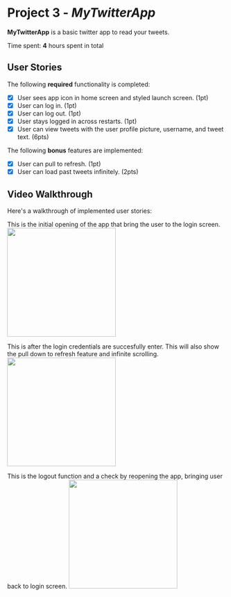 # Project 3 - *MyTwitterApp*

**MyTwitterApp** is a basic twitter app to read your tweets.

Time spent: **4** hours spent in total

## User Stories

The following **required** functionality is completed:

- [x] User sees app icon in home screen and styled launch screen. (1pt)
- [x] User can log in. (1pt)
- [x] User can log out. (1pt)
- [x] User stays logged in across restarts. (1pt)
- [x] User can view tweets with the user profile picture, username, and tweet text. (6pts)

The following **bonus** features are implemented:

- [x] User can pull to refresh. (1pt)
- [x] User can load past tweets infinitely. (2pts)

## Video Walkthrough

Here's a walkthrough of implemented user stories:

This is the initial opening of the app that bring the user to the login screen.
<img src="https://media.giphy.com/media/dzPZH43Q76yWqn9bbt/giphy.gif" width=250><br>

This is after the login credentials are succesfully enter. This will also show the pull down to refresh feature and infinite scrolling.
<img src="https://media.giphy.com/media/YTDTpyZzC1SSSXAWJN/giphy.gif" width=250><br>

This is the logout function and a check by reopening the app, bringing user back to login screen.
<img src="https://media.giphy.com/media/j5Pr77W7zklAhsibRS/giphy.gif" width=250><br>




